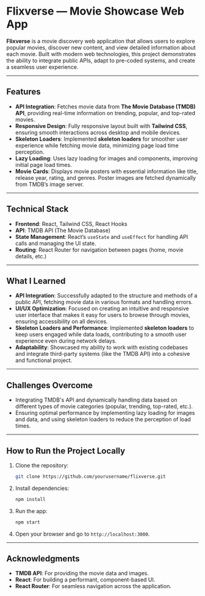 # Flixverse — Movie Showcase Web App

**Flixverse** is a movie discovery web application that allows users to explore popular movies, discover new content, and view detailed information about each movie. Built with modern web technologies, this project demonstrates the ability to integrate public APIs, adapt to pre-coded systems, and create a seamless user experience.

---

## Features

- **API Integration**: Fetches movie data from **The Movie Database (TMDB) API**, providing real-time information on trending, popular, and top-rated movies.
- **Responsive Design**: Fully responsive layout built with **Tailwind CSS**, ensuring smooth interactions across desktop and mobile devices.
- **Skeleton Loaders**: Implemented **skeleton loaders** for smoother user experience while fetching movie data, minimizing page load time perception.
- **Lazy Loading**: Uses lazy loading for images and components, improving initial page load times.
- **Movie Cards**: Displays movie posters with essential information like title, release year, rating, and genres. Poster images are fetched dynamically from TMDB’s image server.

---

## Technical Stack

- **Frontend**: React, Tailwind CSS, React Hooks
- **API**: TMDB API (The Movie Database)
- **State Management**: React’s `useState` and `useEffect` for handling API calls and managing the UI state.
- **Routing**: React Router for navigation between pages (home, movie details, etc.)

---

## What I Learned

- **API Integration**: Successfully adapted to the structure and methods of a public API, fetching movie data in various formats and handling errors.
- **UI/UX Optimization**: Focused on creating an intuitive and responsive user interface that makes it easy for users to browse through movies, ensuring accessibility on all devices.
- **Skeleton Loaders and Performance**: Implemented **skeleton loaders** to keep users engaged while data loads, contributing to a smooth user experience even during network delays.
- **Adaptability**: Showcased my ability to work with existing codebases and integrate third-party systems (like the TMDB API) into a cohesive and functional project.

---

## Challenges Overcome

- Integrating TMDB's API and dynamically handling data based on different types of movie categories (popular, trending, top-rated, etc.).
- Ensuring optimal performance by implementing lazy loading for images and data, and using skeleton loaders to reduce the perception of load times.

---

## How to Run the Project Locally

1. Clone the repository:

   ```bash
   git clone https://github.com/yourusername/flixverse.git
   ```

2. Install dependencies:

   ```bash
   npm install
   ```

3. Run the app:

   ```bash
   npm start
   ```

4. Open your browser and go to `http://localhost:3000`.

---

## Acknowledgments

- **TMDB API**: For providing the movie data and images.
- **React**: For building a performant, component-based UI.
- **React Router**: For seamless navigation across the application.
